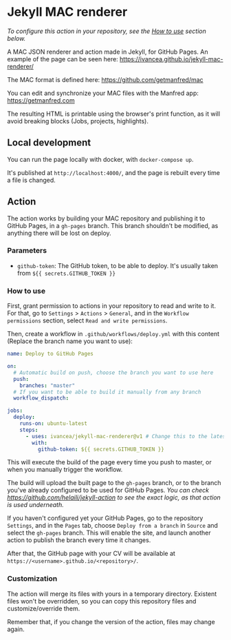 # Jekyll MAC renderer

*To configure this action in your repository, see the [How to use](#how-to-use) section below.*


A MAC JSON renderer and action made in Jekyll, for GitHub Pages. An example of the page can be seen here: <https://ivancea.github.io/jekyll-mac-renderer/>

The MAC format is defined here: <https://github.com/getmanfred/mac>

You can edit and synchronize your MAC files with the Manfred app: <https://getmanfred.com>

The resulting HTML is printable using the browser's print function, as it will avoid breaking blocks (Jobs, projects, highlights).

## Local development

You can run the page locally with docker, with `docker-compose up`.

It's published at `http://localhost:4000/`, and the page is rebuilt every time a file is changed.

## Action

The action works by building your MAC repository and publishing it to GitHub Pages, in a `gh-pages` branch. This branch shouldn't be modified, as anything there will be lost on deploy.

### Parameters

- `github-token`: The GitHub token, to be able to deploy. It's usually taken from `${{ secrets.GITHUB_TOKEN }}`

### How to use

First, grant permission to actions in your repository to read and write to it.
For that, go to `Settings` > `Actions` > `General`, and in the `Workflow permissions` section, select `Read and write permissions`.

Then, create a workflow in `.github/workflows/deploy.yml` with this content (Replace the branch name you want to use):

```yaml
name: Deploy to GitHub Pages

on:
  # Automatic build on push, choose the branch you want to use here
  push:
    branches: "master"
  # If you want to be able to build it manually from any branch
  workflow_dispatch: 

jobs:
  deploy:
    runs-on: ubuntu-latest
    steps:
      - uses: ivancea/jekyll-mac-renderer@v1 # Change this to the latest version
        with:
          github-token: ${{ secrets.GITHUB_TOKEN }}
```

This will execute the build of the page every time you push to master, or when you manually trigger the workflow.

The build will upload the built page to the `gh-pages` branch, or to the branch you've already configured to be used for GitHub Pages.
*You can check <https://github.com/helaili/jekyll-action> to see the exact logic, as that action is used underneath.*

If you haven't configured yet your GitHub Pages, go to the repository `Settings`, and in the `Pages` tab, choose `Deploy from a branch` in `Source` and select the `gh-pages` branch. This will enable the site, and launch another action to publish the branch every time it changes.

After that, the GitHub page with your CV will be available at `https://<username>.github.io/<repository>/`.

### Customization

The action will merge its files  with yours in a temporary directory.
Existent files won't be overridden, so you can copy this repository files and customize/override them.

Remember that, if you change the version of the action, files may change again.
